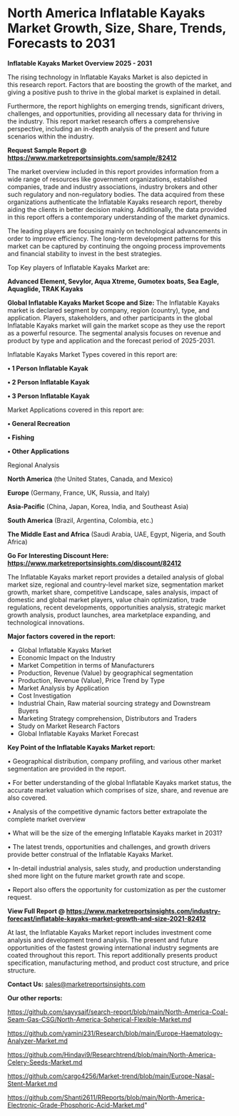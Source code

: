# North America Inflatable Kayaks Market Growth, Size, Share, Trends, Forecasts to 2031

<Strong> Inflatable Kayaks Market Overview 2025 - 2031</strong>

The rising technology in Inflatable Kayaks Market is also depicted in this research report. Factors that are boosting the growth of the market, and giving a positive push to thrive in the global market is explained in detail.

Furthermore, the report highlights on emerging trends, significant drivers, challenges, and opportunities, providing all necessary data for thriving in the industry. This report market research offers a comprehensive perspective, including an in-depth analysis of the present and future scenarios within the industry.

<strong>Request Sample Report @ <a href=https://www.marketreportsinsights.com/sample/82412>https://www.marketreportsinsights.com/sample/82412</a></strong>

The market overview included in this report provides information from a wide range of resources like government organizations, established companies, trade and industry associations, industry brokers and other such regulatory and non-regulatory bodies. The data acquired from these organizations authenticate the Inflatable Kayaks research report, thereby aiding the clients in better decision making. Additionally, the data provided in this report offers a contemporary understanding of the market dynamics.

The leading players are focusing mainly on technological advancements in order to improve efficiency. The long-term development patterns for this market can be captured by continuing the ongoing process improvements and financial stability to invest in the best strategies.

Top Key players of Inflatable Kayaks Market are:

<strong>Advanced Element, Sevylor, Aqua Xtreme, Gumotex boats, Sea Eagle, Aquaglide, TRAK Kayaks</strong>

<strong><b>Global Inflatable Kayaks Market Scope and Size:</b></strong>
The Inflatable Kayaks market is declared segment by company, region (country), type, and application. Players, stakeholders, and other participants in the global Inflatable Kayaks market will gain the market scope as they use the report as a powerful resource. The segmental analysis focuses on revenue and product by type and application and the forecast period of 2025-2031.

Inflatable Kayaks Market Types covered in this report are:

<strong>• 1 Person Inflatable Kayak

• 2 Person Inflatable Kayak

• 3 Person Inflatable Kayak</strong>

Market Applications covered in this report are:

<strong>• General Recreation

• Fishing

• Other Applications</strong> 

Regional Analysis

<strong>North America</strong> (the United States, Canada, and Mexico)

<strong>Europe</strong> (Germany, France, UK, Russia, and Italy)

<strong>Asia-Pacific</strong> (China, Japan, Korea, India, and Southeast Asia)

<strong>South America</strong> (Brazil, Argentina, Colombia, etc.)

<strong>The Middle East and Africa</strong> (Saudi Arabia, UAE, Egypt, Nigeria, and South Africa)

<strong>Go For Interesting Discount Here: <a href=https://www.marketreportsinsights.com/discount/82412>https://www.marketreportsinsights.com/discount/82412</a></strong>

The Inflatable Kayaks market report provides a detailed analysis of global market size, regional and country-level market size, segmentation market growth, market share, competitive Landscape, sales analysis, impact of domestic and global market players, value chain optimization, trade regulations, recent developments, opportunities analysis, strategic market growth analysis, product launches, area marketplace expanding, and technological innovations.

<strong><b>Major factors covered in the report:</b></strong>
<ul>
  <li>Global Inflatable Kayaks Market </li>
  <li>Economic Impact on the Industry</li>
  <li>Market Competition in terms of Manufacturers</li>
  <li>Production, Revenue (Value) by geographical segmentation</li>
  <li>Production, Revenue (Value), Price Trend by Type</li>
  <li>Market Analysis by Application</li>
  <li>Cost Investigation</li>
  <li>Industrial Chain, Raw material sourcing strategy and Downstream Buyers</li>
  <li>Marketing Strategy comprehension, Distributors and Traders</li>
  <li>Study on Market Research Factors</li>
  <li>Global Inflatable Kayaks Market Forecast</li>
</ul>

<strong><b>Key Point of the Inflatable Kayaks Market report:</b></strong>

• Geographical distribution, company profiling, and various other market segmentation are provided in the report.

• For better understanding of the global Inflatable Kayaks market status, the accurate market valuation which comprises of size, share, and revenue are also covered.

• Analysis of the competitive dynamic factors better extrapolate the complete market overview

• What will be the size of the emerging Inflatable Kayaks market in 2031?

• The latest trends, opportunities and challenges, and growth drivers provide better construal of the Inflatable Kayaks Market.

• In-detail industrial analysis, sales study, and production understanding shed more light on the future market growth rate and scope.

• Report also offers the opportunity for customization as per the customer request.

<strong><b>View Full Report @ <a href=https://www.marketreportsinsights.com/industry-forecast/inflatable-kayaks-market-growth-and-size-2021-82412>https://www.marketreportsinsights.com/industry-forecast/inflatable-kayaks-market-growth-and-size-2021-82412</a></b></strong>


At last, the Inflatable Kayaks Market report includes investment come analysis and development trend analysis. The present and future opportunities of the fastest growing international industry segments are coated throughout this report. This report additionally presents product specification, manufacturing method, and product cost structure, and price structure.

<strong>Contact Us:</strong>
sales@marketreportsinsights.com

<strong>Our other reports:</strong>

<a href=https://github.com/sayysaif/search-report/blob/main/North-America-Coal-Seam-Gas-CSG/North-America-Spherical-Flexible-Market.md>https://github.com/sayysaif/search-report/blob/main/North-America-Coal-Seam-Gas-CSG/North-America-Spherical-Flexible-Market.md</a>

<a href=https://github.com/yamini231/Research/blob/main/Europe-Haematology-Analyzer-Market.md>https://github.com/yamini231/Research/blob/main/Europe-Haematology-Analyzer-Market.md</a>

<a href=https://github.com/Hindavi9/Researchtrend/blob/main/North-America-Celery-Seeds-Market.md>https://github.com/Hindavi9/Researchtrend/blob/main/North-America-Celery-Seeds-Market.md</a>

<a href=https://github.com/cargo4256/Market-trend/blob/main/Europe-Nasal-Stent-Market.md>https://github.com/cargo4256/Market-trend/blob/main/Europe-Nasal-Stent-Market.md</a>

<a href=https://github.com/Shanti2611/RReports/blob/main/North-America-Electronic-Grade-Phosphoric-Acid-Market.md>https://github.com/Shanti2611/RReports/blob/main/North-America-Electronic-Grade-Phosphoric-Acid-Market.md</a>"
